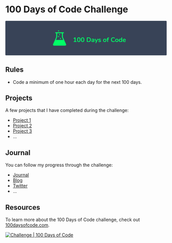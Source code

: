 # 100 Days of Code Challenge

![logo](logo.png)

## Rules

* Code a minimum of one hour each day for the next 100 days.

## Projects

A few projects that I have completed during the challenge:

* [Project 1](#projects)
* [Project 2](#projects)
* [Project 3](#projects)
* ...

## Journal

You can follow my progress through the challenge: 

* [Journal](journal)
* [Blog](#journal)
* [Twitter](#journal)
* ...

## Resources

To learn more about the 100 Days of Code challenge, check out [100daysofcode.com](https://www.100daysofcode.com).

[![Challenge | 100 Days of Code](https://img.shields.io/static/v1?label=Challenge&labelColor=384357&message=100%20Days%20of%20Code&color=00b4ee&style=for-the-badge&link=https://www.100daysofcode.com)](https://www.100daysofcode.com)




